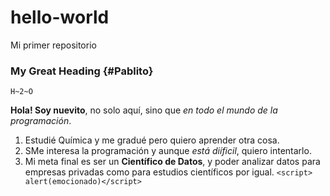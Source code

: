 # hello-world
Mi primer repositorio
### My Great Heading {#Pablito}
 	H~2~O 
  **Hola! Soy nuevito**, no solo aquí, sino que *en todo el mundo de la programación*.
1. Estudié Química y me gradué pero quiero aprender otra cosa.
2. SMe interesa la programación y aunque *está diíficil*, quiero intentarlo.
3. Mi meta final es ser un **Científico de Datos**, y poder analizar datos para empresas privadas como para estudios científicos por igual.
`<script> alert(emocionado)</script>`
